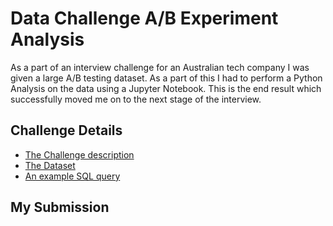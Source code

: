 # Data Challenge A/B Experiment Analysis
As a part of an interview challenge for an Australian tech company I was given a large A/B testing dataset. As a part of this I had to perform a Python Analysis on the data using a Jupyter Notebook. This is the end result which successfully moved me on to the next stage of the interview.

## Challenge Details
- [The Challenge description](https://github.com/Kyle-Ross/Data-Challenge-A-B-Experiment-Analysis/blob/a60ed594992641871be05ab6c3cd070dd69e7735/Provided%20Challenge%20Materials/Challenge%20Description.pdf)
- [The Dataset](https://github.com/Kyle-Ross/Data-Challenge-A-B-Experiment-Analysis/blob/a60ed594992641871be05ab6c3cd070dd69e7735/Provided%20Challenge%20Materials/manual_elevations_experiment_data.csv)
- [An example SQL query](https://github.com/Kyle-Ross/Data-Challenge-A-B-Experiment-Analysis/blob/a60ed594992641871be05ab6c3cd070dd69e7735/Provided%20Challenge%20Materials/manual_elevations_experiment_data.sql)

## My Submission
